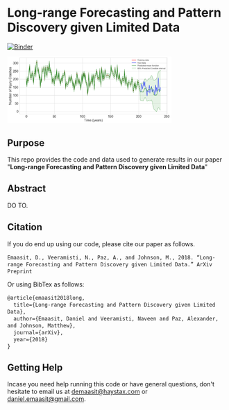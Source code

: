 Long-range Forecasting and Pattern Discovery given Limited Data
==================================================================

[![Binder](https://mybinder.org/badge.svg)](https://mybinder.org/v2/gh/haystax-technology/long-range-extrapolation/master)

<img src="paper/figures/spectral-optimized.png" width="75%" />

Purpose
-------

This repo provides the code and data used to generate results in our
paper "**Long-range Forecasting and Pattern Discovery given Limited Data**"

Abstract
--------

DO TO.

Citation
--------

If you do end up using our code, please cite our paper as follows.

    Emaasit, D., Veeramisti, N., Paz, A., and Johnson, M., 2018. “Long-range Forecasting and Pattern Discovery given Limited Data.” ArXiv Preprint

Or using BibTex as follows:

    @article{emaasit2018long,
      title={Long-range Forecasting and Pattern Discovery given Limited Data},
      author={Emaasit, Daniel and Veeramisti, Naveen and Paz, Alexander, and Johnson, Matthew},
      journal={arXiv},
      year={2018}
    }

Getting Help
------------

Incase you need help running this code or have general questions, don't
hesitate to email us at <demaasit@haystax.com> or
<daniel.emaasit@gmail.com>.